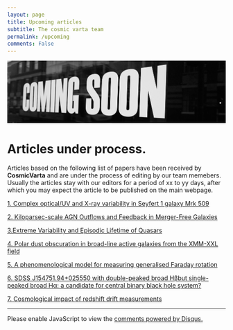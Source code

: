 ```yaml
---
layout: page
title: Upcoming articles
subtitle: The cosmic varta team
permalink: /upcoming
comments: False
---
```


<img src="assets/images/upcoming.jpg">

# Articles under process.

Articles based on the following list of papers have been received by **CosmicVarta**  and are under the process of editing by our team memebers. Usually the articles stay with our editors for  a period of xx to yy days, after which you may expect the article to be published on the main webpage.

[1. Complex optical/UV and X-ray variability in Seyfert 1 galaxy Mrk 509](https://arxiv.org/abs/2107.11994)

[2. Kiloparsec-scale AGN Outflows and Feedback in Merger-Free Galaxies](/about)

[3.Extreme Variability and Episodic Lifetime of Quasars](/about)


[4. Polar dust obscuration in broad-line active galaxies from the XMM-XXL field](/about)


[5. A phenomenological model for measuring generalised Faraday rotation](/about)


[6. SDSS J154751.94+025550 with double-peaked broad Hβbut single-peaked broad Hα: a candidate for central binary black hole system?](/about)


[7. Cosmological impact of redshift drift measurements](/about)

---

<div id="disqus_thread"></div>
<script>
    /**
    *  RECOMMENDED CONFIGURATION VARIABLES: EDIT AND UNCOMMENT THE SECTION BELOW TO INSERT DYNAMIC VALUES FROM YOUR PLATFORM OR CMS.
    *  LEARN WHY DEFINING THESE VARIABLES IS IMPORTANT: https://disqus.com/admin/universalcode/#configuration-variables    */
    /*
    var disqus_config = function () {
    this.page.url = PAGE_URL;  // Replace PAGE_URL with your page's canonical URL variable
    this.page.identifier = PAGE_IDENTIFIER; // Replace PAGE_IDENTIFIER with your page's unique identifier variable
    };
    */
    (function() { // DON'T EDIT BELOW THIS LINE
    var d = document, s = d.createElement('script');
    s.src = 'https://cosmicvarta-in.disqus.com/embed.js';
    s.setAttribute('data-timestamp', +new Date());
    (d.head || d.body).appendChild(s);
    })();
</script>
<noscript>Please enable JavaScript to view the <a href="https://disqus.com/?ref_noscript">comments powered by Disqus.</a></noscript>
